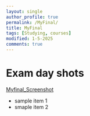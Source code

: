 ```yaml
---
layout: single
author_profile: true
permalink: /MyFinal/
title: MyFinal
tags: [Studying, courses]
modified: 1-5-2025
comments: true
---
```


# Exam day shots

[Myfinal_Screenshot](.assets/images/MyFinal.jpg)

- sample item 1
- smaple item 2